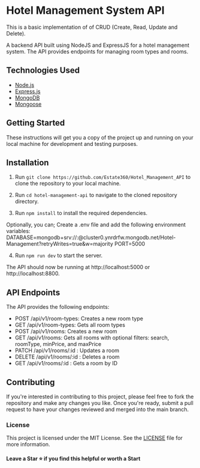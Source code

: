 # Hotel Management System API
This is a basic implementation of of CRUD (Create, Read, Update and Delete). 

A backend API built using NodeJS and ExpressJS for a hotel management system. The API provides endpoints for managing room types and rooms.

## Technologies Used
- [Node.js](https://nodejs.org/en/)
- [Express.js](https://expressjs.com/)
- [MongoDB](https://www.mongodb.com/)
- [Mongoose](https://mongoosejs.com/)

## Getting Started

These instructions will get you a copy of the project up and running on your local machine for development and testing purposes.

## Installation
1. Run `git clone https://github.com/Estate360/Hotel_Management_API` to clone the repository to your local machine.

2. Run `cd hotel-management-api` to navigate to the cloned repository directory.

3. Run `npm install` to install the required dependencies.

Optionally, you can;
Create a .env file and add the following environment variables:
DATABASE=mongodb+srv://<username>:<password>@cluster0.ynrdrfw.mongodb.net/Hotel-Management?retryWrites=true&w=majority
PORT=5000

4. Run `npm run dev` to start the server.

The API should now be running at http://localhost:5000 or http://localhost:8800.

## API Endpoints

The API provides the following endpoints:

- POST /api/v1/room-types: 
Creates a new room type
- GET /api/v1/room-types: 
Gets all room types
- POST /api/v1/rooms: 
Creates a new room
- GET /api/v1/rooms: 
Gets all rooms with optional filters: search, roomType, minPrice, and maxPrice
- PATCH /api/v1/rooms/:id :
Updates a room
- DELETE /api/v1/rooms/:id :
Deletes a room
- GET /api/v1/rooms/:id : 
Gets a room by ID

## Contributing

If you're interested in contributing to this project, please feel free to fork the repository and make any changes you like. Once you're ready, submit a pull request to have your changes reviewed and merged into the main branch.

### License

This project is licensed under the MIT License. See the [LICENSE](https://chat.openai.com/chat/LICENSE) file for more information.

#### Leave a Star ⭐️ if you find this helpful or worth a Start
